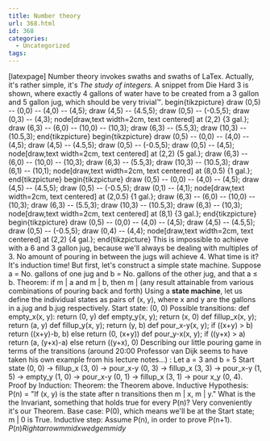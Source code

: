 ```yaml
---
title: Number theory
url: 368.html
id: 368
categories:
  - Uncategorized
tags:
---
```


\[latexpage\] Number theory invokes swaths and swaths of LaTex. Actually, it's rather simple, it's _The study of integers._ A snippet from Die Hard 3 is shown, where exactly 4 gallons of water have to be created from a 3 gallon and 5 gallon jug, which should be very trivial™. begin{tikzpicture} draw (0,5) -- (0,0) -- (4,0) -- (4,5); draw (4,5) -- (4.5,5); draw (0,5) -- (-0.5,5); draw (0,3) -- (4,3); node\[draw,text width=2cm, text centered\] at (2,2) {3 gal.}; draw (6,3) -- (6,0) -- (10,0) -- (10,3); draw (6,3) -- (5.5,3); draw (10,3) -- (10.5,3); end{tikzpicture} begin{tikzpicture} draw (0,5) -- (0,0) -- (4,0) -- (4,5); draw (4,5) -- (4.5,5); draw (0,5) -- (-0.5,5); draw (0,5) -- (4,5); node\[draw,text width=2cm, text centered\] at (2,2) {5 gal.}; draw (6,3) -- (6,0) -- (10,0) -- (10,3); draw (6,3) -- (5.5,3); draw (10,3) -- (10.5,3); draw (6,1) -- (10,1); node\[draw,text width=2cm, text centered\] at (8,0.5) {1 gal.}; end{tikzpicture} begin{tikzpicture} draw (0,5) -- (0,0) -- (4,0) -- (4,5); draw (4,5) -- (4.5,5); draw (0,5) -- (-0.5,5); draw (0,1) -- (4,1); node\[draw,text width=2cm, text centered\] at (2,0.5) {1 gal.}; draw (6,3) -- (6,0) -- (10,0) -- (10,3); draw (6,3) -- (5.5,3); draw (10,3) -- (10.5,3); draw (6,3) -- (10,3); node\[draw,text width=2cm, text centered\] at (8,1) {3 gal.}; end{tikzpicture} begin{tikzpicture} draw (0,5) -- (0,0) -- (4,0) -- (4,5); draw (4,5) -- (4.5,5); draw (0,5) -- (-0.5,5); draw (0,4) -- (4,4); node\[draw,text width=2cm, text centered\] at (2,2) {4 gal.}; end{tikzpicture} This is impossible to achieve with a 6 and 3 gallon jug, because we'll always be dealing with multiples of 3. No amount of pouring in between the jugs will achieve 4. What time is it? It's induction time! But first, let's construct a simple state machine. Suppose a = No. gallons of one jug and b = No. gallons of the other jug, and that a ≤ b. Theorem: if m | a and m | b, then m | (any result attainable from various combinations of pouring back and forth) Using a **state machine**, let us define the individual states as pairs of (x, y), where x and y are the gallons in a.jug and b.jug respectively. Start state: (0, 0) Possible transitions: def empty\_x(x, y): return (0, y) def empty\_y(x, y); return (x, 0) def fillup\_x(x, y); return (a, y) def fillup\_y(x, y); return (y, b) def pour\_x-y(x, y); if ((x+y) > b) return ((x+y)-b, b) else return (0, (x+y)) def pour\_y-x(x, y); if ((y+x) > a) return (a, (y+x)-a) else return ((y+x), 0) Describing our little pouring game in terms of the transitions (around 20:00 Professor van Dijk seems to have taken his own example from his lecture notes...) : Let a = 3 and b = 5 Start state (0, 0) -> fillup\_x (3, 0) -> pour\_x-y (0, 3) -> fillup\_x (3, 3) -> pour\_x-y (1, 5) -> empty\_y (1, 0) -> pour\_x-y (0, 1) -> fillup\_x (3, 1) -> pour x\_y (0, 4). Proof by Induction: Theorem: the Theorem above. Inductive Hypothesis: P(n) = "If (x, y) is the state after n transitions then m | x, m | y." What is the the Invariant, something that holds true for every P(n)? Very conveniently it's our Theorem. Base case: P(0), which means we'll be at the Start state; m | 0 is True. Inductive step: Assume P(n), in order to prove P(n+1). $P(n) Rightarrow m mid x wedge m mid y$